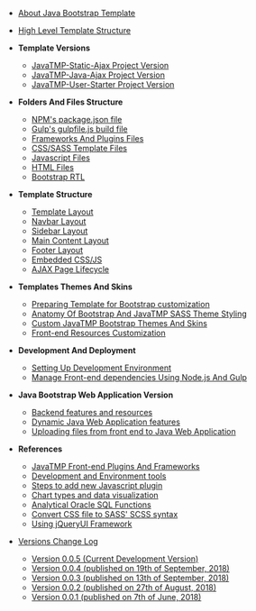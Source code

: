 *   [About Java Bootstrap Template](/pages/java-bootstrap-admin-dashboard-template "About Java Bootstrap Admin And Dashboard Components Template")
*   [High Level Template Structure](/pages/high-level-template-structure "High Level JavaTMP Template Folders And Files Structure")
*   **Template Versions**
    *   [JavaTMP-Static-Ajax Project Version](/pages/javatmp-static-ajax-project-version "Java Bootstrap Admin and Dashboard Template")
    *   [JavaTMP-Java-Ajax Project Version](/pages/javatmp-java-ajax-project-version "Java Dynamic LTR/RTL multi-language Bootstrap Admin and Dashboard Web Application Version")
    *   [JavaTMP-User-Starter Project Version](/pages/javatmp-user-starter-project-version "Advanced Dynamic Java Bootstrap LTR/RTL multi languages User Management Web application Template")
*   **Folders And Files Structure**
    *   [NPM's package.json file](/pages/javatmp-npms-package-json-file "JavaTMP Main Node.js NPM package.json file")
    *   [Gulp's gulpfile.js build file](/pages/gulp-build-file)
    *   [Frameworks And Plugins Files](/pages/javatmp-frontend-frameworks-and-plugins-files "JavaTMP Front-end Frameworks and Plugins Files")
    *   [CSS/SASS Template Files](/pages/javatmp-css-sass-template-files "JavaTMP SASS/CSS Template Files")
    *   [Javascript Files](/pages/javatmp-javascript-files "JavaTMP Javascript Files")
    *   [HTML Files](/pages/javatmp-html-files "JavaTMP HTML Files")
    *   [Bootstrap RTL](/pages/bootstrap-rtl-support-modifications "JavaTMP Bootstrap RTL support and modifications")
*   **Template Structure**
    *   [Template Layout](/pages/javatmp-template-layout "JavaTMP Template Layout")
    *   [Navbar Layout](/pages/javatmp-navbar-layout "JavaTMP Navbar Layout")
    *   [Sidebar Layout](/pages/javatmp-sidebar-layout "JavaTMP Sidebar Layout")
    *   [Main Content Layout](/pages/javatmp-main-content-layout "JavaTMP Main Cotent Layout")
    *   [Footer Layout](/pages/javatmp-footer-layout "JavaTMP Footer Layout")
    *   [Embedded CSS/JS](/pages/javatmp-embedded-css-js-code-in-html-pages "JavaTMP Embedded CSS/JS Code in HTML Pages")
    *   [AJAX Page Lifecycle](/pages/javatmp-ajax-page-lifecycle "JavaTMP AJAX Page Lifecycle")
*   **Templates Themes And Skins**
    *   [Preparing Template for Bootstrap customization](/pages/preparing-template-for-bootstrap-customization "preparing template for bootstrap SASS customization")
    *   [Anatomy Of Bootstrap And JavaTMP SASS Theme Styling](/pages/anatomy-of-bootstrap-and-javatmp-sass-theme-styling "Anatomy Of Bootstrap And JavaTMP SASS Theme Styling")
    *   [Custom JavaTMP Bootstrap Themes And Skins](/pages/custom-javatmp-bootstrap-themes-and-skins "Custom JavaTMP Bootstrap Themes And Skins")
    *   [Front-end Resources Customization](/pages/javatmp-frontend-resources-customization "JavaTMP Front-end Resources Customization")
*   **Development And Deployment**
    *   [Setting Up Development Environment](/pages/setting-up-development-environment)
    *   [Manage Front-end dependencies Using Node.js And Gulp](/pages/manage-front-end-dependencies-using-node-js-and-gulp "Manage Front-end Dependencies Using Node.js And Gulp tools")

*   **Java Bootstrap Web Application Version**
    *   [Backend features and resources](/pages/java-bootstrap-backend-features-and-resources "dynamic java bootstrap backend features and resources")
    *   [Dynamic Java Web Application features](/pages/dynamic-java-bootstrap-web-application-features "Main Dynamic Features of Java Bootstrap Web Application")
    *   [Uploading files from front end to Java Web Application](/pages/uploading-files-from-front-end-to-java-web-application "Uploading files from front end web browsers to Java Web Applications")
*   **References**
    *   [JavaTMP Front-end Plugins And Frameworks](/pages/javatmp-front-end-plugins-and-frameworks)
    *   [Development and Environment tools](/pages/development-and-environment-tools)
    *   [Steps to add new Javascript plugin](/pages/steps-to-add-new-javascript-plugin)
    *   [Chart types and data visualization](/pages/chart-types-and-data-visualization)
    *   [Analytical Oracle SQL Functions](/pages/analytical-oracle-sql-functions)
    *   [Convert CSS file to SASS' SCSS syntax](/pages/convert-css-to-scss-syntax)
    *   [Using jQueryUI Framework](/pages/using-jqueryui-framework-with-bootstrap-template "Using jQueryUI Framework With Bootstrap Template")
*   [Versions Change Log](/pages/java-bootstrap-template-versions-change-log)
    *   [Version 0.0.5 (Current Development Version)](/pages/java-bootstrap-template-version-0-0-5)
    *   [Version 0.0.4 (published on 19th of September, 2018)](/pages/java-bootstrap-template-version-0-0-4)
    *   [Version 0.0.3 (published on 13th of September, 2018)](/pages/java-bootstrap-template-version-0-0-3)
    *   [Version 0.0.2 (published on 27th of August, 2018)](/pages/java-bootstrap-template-version-0-0-2)
    *   [Version 0.0.1 (published on 7th of June, 2018)](/pages/java-bootstrap-template-version-0-0-1)